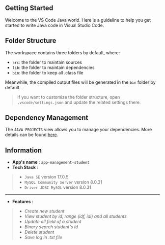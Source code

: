 ## Getting Started

Welcome to the VS Code Java world. Here is a guideline to help you get started to write Java code in Visual Studio Code.

## Folder Structure

The workspace contains three folders by default, where:

- `src`: the folder to maintain sources
- `lib`: the folder to maintain dependencies
- `bin`: the folder to keep all .class file 

Meanwhile, the compiled output files will be generated in the `bin` folder by default.

> If you want to customize the folder structure, open `.vscode/settings.json` and update the related settings there.

## Dependency Management

The `JAVA PROJECTS` view allows you to manage your dependencies. More details can be found [here](https://github.com/microsoft/vscode-java-dependency#manage-dependencies).

## Information
- __App's name__ : `app-management-student`
- __Tech Stack__ : 
> - `Java SE` version 17.0.5
> - `MySQL Community Server` version 8.0.31
> - `Driver JDBC MySQL` version 8.0.31
___
- __Features__ :
> - *Create new student*
> - *View student by id, range (idf, idi) and all students*
> - *Update all field of a student*
> - *Binary search student's id*
> - *Delete student*
> - *Save log in .txt file*


